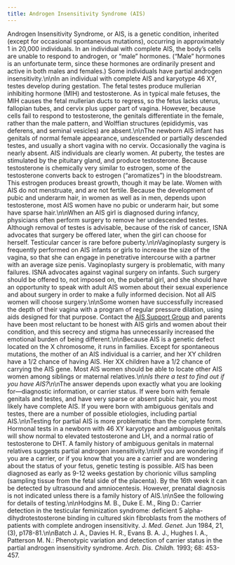 ```yaml
---
title: Androgen Insensitivity Syndrome (AIS)
---
```


Androgen Insensitivity Syndrome, or <span class="caps">AIS</span>, is a genetic condition, inherited (except for occasional spontaneous mutations), occurring in approximately 1 in 20,000 individuals. In an individual with complete <span class="caps">AIS</span>, the body&#8217;s cells are unable to respond to androgen, or &#8220;male&#8221; hormones. (&#8220;Male&#8221; hormones is an unfortunate term, since these hormones are ordinarily present and active in both males and females.) Some individuals have partial androgen insensitivity.\n\nIn an individual with complete <span class="caps">AIS</span> and karyotype 46 XY, testes develop during gestation. The fetal testes produce mullerian inhibiting hormone (<span class="caps">MIH</span>) and testosterone. As in typical male fetuses, the <span class="caps">MIH</span> causes the fetal mullerian ducts to regress, so the fetus lacks uterus, fallopian tubes, and cervix plus upper part of vagina. However, because cells fail to respond to testosterone, the genitals differentiate in the female, rather than the male pattern, and Wolffian structures (epididymis, vas deferens, and seminal vesicles) are absent.\n\nThe newborn <span class="caps">AIS</span> infant has genitals of normal female appearance, undescended or partially descended testes, and usually a short vagina with no cervix. Occasionally the vagina is nearly absent. <span class="caps">AIS</span> individuals are clearly women. At puberty, the testes are stimulated by the pituitary gland, and produce testosterone. Because testosterone is chemically very similar to estrogen, some of the testosterone converts back to estrogen (&#8220;aromatizes&#8221;) in the bloodstream. This estrogen produces breast growth, though it may be late. Women with <span class="caps">AIS</span> do not menstruate, and are not fertile. Because the development of pubic and underarm hair, in women as well as in men, depends upon testosterone, most <span class="caps">AIS</span> women have no pubic or underarm hair, but some have sparse hair.\n\nWhen an <span class="caps">AIS</span> girl is diagnosed during infancy, physicians often perform surgery to remove her undescended testes. Although removal of testes is advisable, because of the risk of cancer, <span class="caps">ISNA</span> advocates that surgery be offered later, when the girl can choose for herself. Testicular cancer is rare before puberty.\n\nVaginoplasty surgery is frequently performed on <span class="caps">AIS</span> infants or girls to increase the size of the vagina, so that she can engage in penetrative intercourse with a partner with an average size penis. Vaginoplasty surgery is problematic, with many failures. <span class="caps">ISNA</span> advocates against vaginal surgery on infants. Such surgery should be offered to, not imposed on, the pubertal girl, and she should have an opportunity to speak with adult <span class="caps">AIS</span> women about their sexual experience and about surgery in order to make a fully informed decision. Not all <span class="caps">AIS</span> women will choose surgery.\n\nSome women have successfully increased the depth of their vagina with a program of regular pressure dilation, using aids designed for that purpose. Contact the [<span class="caps">AIS</span> Support Group][1] and parents have been most reluctant to be honest with <span class="caps">AIS</span> girls and women about their condition, and this secrecy and stigma has unnecessarily increased the emotional burden of being different.\n\nBecause <span class="caps">AIS</span> is a genetic defect located on the X chromosome, it runs in families. Except for spontaneous mutations, the mother of an <span class="caps">AIS</span> individual is a carrier, and her XY children have a 1/2 chance of having <span class="caps">AIS</span>. Her XX children have a 1/2 chance of carrying the <span class="caps">AIS</span> gene. Most <span class="caps">AIS</span> women should be able to locate other <span class="caps">AIS</span> women among siblings or maternal relatives.\n\n*Is there a test to find out if you have <span class="caps">AIS</span>?*\n\nThe answer depends upon exactly what you are looking for&#8212;diagnostic information, or carrier status. If were born with female genitals and testes, and have very sparse or absent pubic hair, you most likely have complete <span class="caps">AIS</span>. If you were born with ambiguous genitals and testes, there are a number of possible etiologies, including partial <span class="caps">AIS</span>.\n\nTesting for partial <span class="caps">AIS</span> is more problematic than the complete form. Hormonal tests in a newborn with 46 XY karyotype and ambiguous genitals will show normal to elevated testosterone and LH, and a normal ratio of testosterone to <span class="caps">DHT</span>. A family history of ambiguous genitals in maternal relatives suggests partial androgen insensitivity.\n\nIf you are wondering if you are a carrier, or if you know that you are a carrier and are wondering about the status of your fetus, genetic testing is possible. <span class="caps">AIS</span> has been diagnosed as early as 9-12 weeks gestation by chorionic villus sampling (sampling tissue from the fetal side of the placenta). By the 16th week it can be detected by ultrasound and amniocentesis. However, prenatal diagnosis is not indicated unless there is a family history of <span class="caps">AIS</span>.\n\nSee the following for details of testing.\n\nHodgins M. B., Duke E. M., Ring D.: Carrier detection in the testicular feminization syndrome: deficient 5 alpha-dihydrotestosterone binding in cultured skin fibroblasts from the mothers of patients with complete androgen insensitivity. J. _Med. Genet._ Jun 1984, 21, (3), p178-81.\n\nBatch J. A., Davies H. R., Evans B. A. J., Hughes I. A., Patterson M. N.: Phenotypic variation and detection of carrier status in the partial androgen insensitivity syndrome. _Arch. Dis. Childh._ 1993; 68: 453-457.

 [1]: http://www.medhelp.org/ais/%5Cn%5CnPhysicians